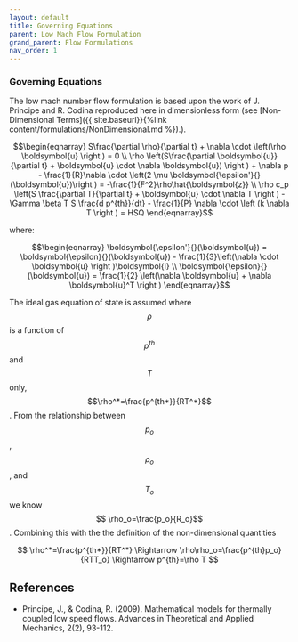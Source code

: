 ```yaml
---
layout: default
title: Governing Equations
parent: Low Mach Flow Formulation
grand_parent: Flow Formulations
nav_order: 1
---
```


### Governing Equations
The low mach number flow formulation is based upon the work of J. Principe and R. Codina reproduced here in dimensionless form (see [Non-Dimensional Terms]({{ site.baseurl}}{%link content/formulations/NonDimensional.md %}).).

$$\begin{eqnarray}
S\frac{\partial \rho}{\partial t} + \nabla \cdot \left(\rho \boldsymbol{u} \right ) = 0 \\
\rho \left(S\frac{\partial \boldsymbol{u}}{\partial t} + \boldsymbol{u} \cdot \nabla \boldsymbol{u}) \right ) + \nabla p - \frac{1}{R}\nabla \cdot \left(2 \mu \boldsymbol{\epsilon'}{}(\boldsymbol{u})\right ) = -\frac{1}{F^2}\rho\hat{\boldsymbol{z}} \\
\rho c_p \left(S \frac{\partial T}{\partial t} + \boldsymbol{u} \cdot \nabla T \right ) - \Gamma \beta T S \frac{d p^{th}}{dt} - \frac{1}{P} \nabla \cdot \left (k \nabla T \right ) = HSQ
\end{eqnarray}$$

where:

$$\begin{eqnarray}
\boldsymbol{\epsilon'}{}(\boldsymbol{u}) = \boldsymbol{\epsilon}{}(\boldsymbol{u}) - \frac{1}{3}\left(\nabla \cdot \boldsymbol{u} \right )\boldsymbol{I} \\
\boldsymbol{\epsilon}{}(\boldsymbol{u}) = \frac{1}{2} \left(\nabla \boldsymbol{u} + \nabla \boldsymbol{u}^T \right )
\end{eqnarray}$$


The ideal gas equation of state is assumed where $$\rho$$ is a function of $$p^{th}$$ and $$T$$ only, $$\rho^*=\frac{p^{th*}}{RT^*}$$. From the relationship between $$p_o$$, $$\rho_o$$, and $$T_o$$ we know $$ \rho_o=\frac{p_o}{R_o}$$. Combining this with the the definition of the non-dimensional quantities

$$ \rho^*=\frac{p^{th*}}{RT^*} \Rightarrow  \rho\rho_o=\frac{p^{th}p_o}{RTT_o} \Rightarrow p^{th}=\rho T $$

## References
 - Principe, J., & Codina, R. (2009). Mathematical models for thermally coupled low speed flows. Advances in Theoretical and Applied Mechanics, 2(2), 93-112.
